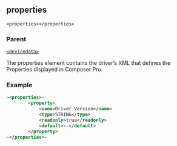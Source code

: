 ## properties

`<properties></properties>`


### Parent

[`<devicedata>`][1]


The properties element contains the driver’s XML that defines the Properties displayed in Composer Pro.


### Example

```xml
~<properties>~
		<property>
			<name>Driver Version</name>
			<type>STRING</type>
			<readonly>true</readonly>
			<default>--</default>
		</property>
~</properties>~
```




[1]:	https://snap-one.github.io/docs-driverworks-xml/#devicedata